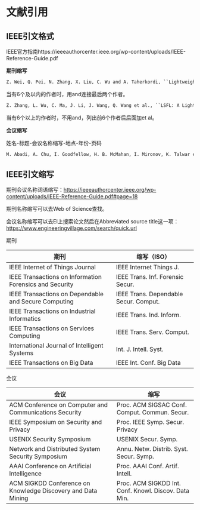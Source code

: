 # 文献引用

## IEEE引文格式

IEEE官方指南https://ieeeauthorcenter.ieee.org/wp-content/uploads/IEEE-Reference-Guide.pdf

**期刊缩写**

```tex
Z. Wei, Q. Pei, N. Zhang, X. Liu, C. Wu and A. Taherkordi, ``Lightweight Federated Learning for Large-Scale IoT Devices With Privacy Guarantee,'' \textit{IEEE Internet Things J.}, vol. 10, no. 4, pp. 3179-3191, 2023.
```

当有6个及以内的作者时，用and连接最后两个作者。

```tex
Z. Zhang, L. Wu, C. Ma, J. Li, J. Wang, Q. Wang et al., ``LSFL: A Lightweight and Secure Federated Learning Scheme for Edge Computing,'' \textit{IEEE Trans. Inf. Forensic Secur.}, vol. 18, pp. 365-379, 2023.
```

当有6个以上的作者时，不用and，列出前6个作者后后面加et al。

**会议缩写**

姓名-标题-会议名称缩写-地点-年份-页码

```tex
M. Abadi, A. Chu, I. Goodfellow, H. B. McMahan, I. Mironov, K. Talwar et al, ``Deep learning with differential privacy,'' in \textit{Proc. ACM SIGSAC Conf. Comput. Commun. Secur.}, 2016, pp. 308-318.
```



## IEEE引文缩写

期刊会议名称词语缩写：https://ieeeauthorcenter.ieee.org/wp-content/uploads/IEEE-Reference-Guide.pdf#page=18

期刊名称缩写可以去Web of Science查找。

会议名称缩写可以去EI上搜索论文然后在Abbreviated source title这一项：https://www.engineeringvillage.com/search/quick.url



期刊

| 期刊                                                    | 缩写（ISO）                           |
| ------------------------------------------------------- | ------------------------------------- |
| IEEE Internet of Things Journal                         | IEEE Internet Things J.               |
| IEEE Transactions on Information Forensics and Security | IEEE Trans. Inf. Forensic Secur.      |
| IEEE Transactions on Dependable and Secure Computing    | IEEE Trans. Dependable Secur. Comput. |
| IEEE Transactions on Industrial Informatics             | IEEE Trans. Ind. Inform.              |
| IEEE Transactions on Services Computing                 | IEEE Trans. Serv. Comput.             |
| International Journal of Intelligent Systems            | Int. J. Intell. Syst.                 |
| IEEE Transactions on Big Data                           | IEEE Int. Conf. Big Data              |



会议

| 会议                                                         | 缩写                                                 |
| ------------------------------------------------------------ | ---------------------------------------------------- |
| ACM Conference on Computer and Communications Security       | Proc. ACM SIGSAC Conf. Comput. Commun. Secur.        |
| IEEE Symposium on Security and Privacy                       | Proc. IEEE Symp. Secur. Privacy                      |
| USENIX Security Symposium                                    | USENIX Secur. Symp.                                  |
| Network and Distributed System Security Symposium            | Annu. Netw. Distrib. Syst. Secur. Symp.              |
| AAAI Conference on Artificial Intelligence                   | Proc. AAAI Conf. Artif. Intell.                      |
| ACM SIGKDD Conference on Knowledge  Discovery and Data Mining | Proc. ACM SIGKDD Int. Conf. Knowl. Discov. Data Min. |

